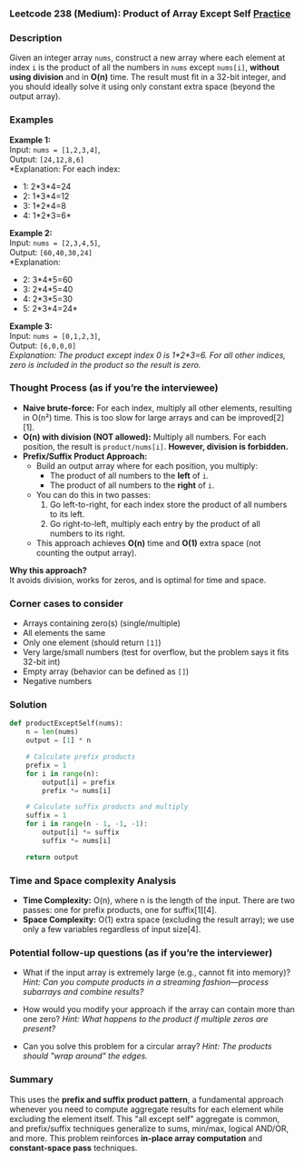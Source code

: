 ### Leetcode 238 (Medium): Product of Array Except Self [Practice](https://leetcode.com/problems/product-of-array-except-self)

### Description  
Given an integer array `nums`, construct a new array where each element at index `i` is the product of all the numbers in `nums` except `nums[i]`, **without using division** and in **O(n)** time. The result must fit in a 32-bit integer, and you should ideally solve it using only constant extra space (beyond the output array).

### Examples  

**Example 1:**  
Input: `nums = [1,2,3,4]`,  
Output: `[24,12,8,6]`  
*Explanation: For each index:  
- 1: 2\*3\*4=24  
- 2: 1\*3\*4=12  
- 3: 1\*2\*4=8  
- 4: 1\*2\*3=6*

**Example 2:**  
Input: `nums = [2,3,4,5]`,  
Output: `[60,40,30,24]`  
*Explanation:  
- 2: 3\*4\*5=60  
- 3: 2\*4\*5=40  
- 4: 2\*3\*5=30  
- 5: 2\*3\*4=24*

**Example 3:**  
Input: `nums = [0,1,2,3]`,  
Output: `[6,0,0,0]`  
*Explanation: The product except index 0 is 1\*2\*3=6. For all other indices, zero is included in the product so the result is zero.*

### Thought Process (as if you’re the interviewee)  
- **Naive brute-force:** For each index, multiply all other elements, resulting in O(n²) time. This is too slow for large arrays and can be improved[2][1].
- **O(n) with division (NOT allowed):** Multiply all numbers. For each position, the result is `product/nums[i]`. **However, division is forbidden.**
- **Prefix/Suffix Product Approach:**  
  - Build an output array where for each position, you multiply:
    - The product of all numbers to the **left** of `i`.
    - The product of all numbers to the **right** of `i`.
  - You can do this in two passes:
    1. Go left-to-right, for each index store the product of all numbers to its left.
    2. Go right-to-left, multiply each entry by the product of all numbers to its right.
  - This approach achieves **O(n)** time and **O(1)** extra space (not counting the output array).

**Why this approach?**  
It avoids division, works for zeros, and is optimal for time and space.

### Corner cases to consider  
- Arrays containing zero(s) (single/multiple)
- All elements the same
- Only one element (should return `[1]`)
- Very large/small numbers (test for overflow, but the problem says it fits 32-bit int)
- Empty array (behavior can be defined as `[]`)
- Negative numbers

### Solution

```python
def productExceptSelf(nums):
    n = len(nums)
    output = [1] * n

    # Calculate prefix products
    prefix = 1
    for i in range(n):
        output[i] = prefix
        prefix *= nums[i]

    # Calculate suffix products and multiply
    suffix = 1
    for i in range(n - 1, -1, -1):
        output[i] *= suffix
        suffix *= nums[i]

    return output
```

### Time and Space complexity Analysis  

- **Time Complexity:** O(n), where n is the length of the input. There are two passes: one for prefix products, one for suffix[1][4].
- **Space Complexity:** O(1) extra space (excluding the result array); we use only a few variables regardless of input size[4].

### Potential follow-up questions (as if you’re the interviewer)  

- What if the input array is extremely large (e.g., cannot fit into memory)?
  *Hint: Can you compute products in a streaming fashion—process subarrays and combine results?*

- How would you modify your approach if the array can contain more than one zero?
  *Hint: What happens to the product if multiple zeros are present?*

- Can you solve this problem for a circular array?
  *Hint: The products should "wrap around" the edges.*

### Summary
This uses the **prefix and suffix product pattern**, a fundamental approach whenever you need to compute aggregate results for each element while excluding the element itself. This "all except self" aggregate is common, and prefix/suffix techniques generalize to sums, min/max, logical AND/OR, and more. This problem reinforces **in-place array computation** and **constant-space pass** techniques.